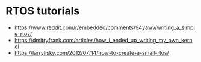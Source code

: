 # RTOS tutorials 
 - https://www.reddit.com/r/embedded/comments/94yawv/writing_a_simple_rtos/
 - https://dmitryfrank.com/articles/how_i_ended_up_writing_my_own_kernel
 - https://larrylisky.com/2012/07/14/how-to-create-a-small-rtos/

